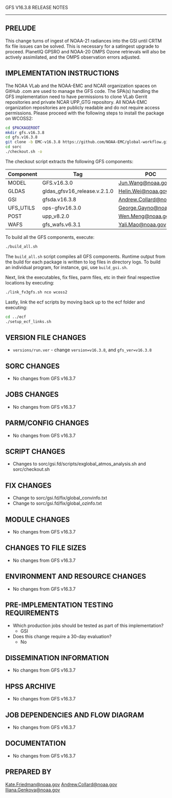 GFS V16.3.8 RELEASE NOTES

-------
PRELUDE
-------

This change turns of ingest of NOAA-21 radiances into the GSI until CRTM fix file issues can be solved.  This is necessary for a satingest upgrade to proceed.  PlanetIQ GPSRO and NOAA-20 OMPS Ozone retrievals will also be actively assimilated, and the OMPS observation errors adjusted.

IMPLEMENTATION INSTRUCTIONS
---------------------------

The NOAA VLab and the NOAA-EMC and NCAR organization spaces on GitHub .com are used to manage the GFS code.  The SPA(s) handling the GFS implementation need to have permissions to clone VLab Gerrit repositories and private NCAR UPP_GTG repository. All NOAA-EMC organization repositories are publicly readable and do not require access permissions.  Please proceed with the following steps to install the package on WCOSS2:

```bash
cd $PACKAGEROOT
mkdir gfs.v16.3.8
cd gfs.v16.3.8
git clone -b EMC-v16.3.8 https://github.com/NOAA-EMC/global-workflow.git .
cd sorc
./checkout.sh -o
```

The checkout script extracts the following GFS components:

| Component | Tag         | POC               |
| --------- | ----------- | ----------------- |
| MODEL     | GFS.v16.3.0   | Jun.Wang@noaa.gov |
| GLDAS     | gldas_gfsv16_release.v.2.1.0 | Helin.Wei@noaa.gov |
| GSI       | gfsda.v16.3.8 | Andrew.Collard@noaa.gov |
| UFS_UTILS | ops-gfsv16.3.0 | George.Gayno@noaa.gov |
| POST      | upp_v8.2.0 | Wen.Meng@noaa.gov |
| WAFS      | gfs_wafs.v6.3.1 | Yali.Mao@noaa.gov |

To build all the GFS components, execute:
```bash
./build_all.sh
```
The `build_all.sh` script compiles all GFS components. Runtime output from the build for each package is written to log files in directory logs. To build an individual program, for instance, gsi, use `build_gsi.sh`.

Next, link the executables, fix files, parm files, etc in their final respective locations by executing:
```bash
./link_fv3gfs.sh nco wcoss2
```

Lastly, link the ecf scripts by moving back up to the ecf folder and executing:
```bash
cd ../ecf
./setup_ecf_links.sh
```

VERSION FILE CHANGES
--------------------

* `versions/run.ver` - change `version=v16.3.8`, and  `gfs_ver=v16.3.8`

SORC CHANGES
------------

* No changes from GFS v16.3.7

JOBS CHANGES
------------

* No changes from GFS v16.3.7

PARM/CONFIG CHANGES
-------------------

* No changes from GFS v16.3.7

SCRIPT CHANGES
--------------

* Changes to sorc/gsi.fd/scripts/exglobal_atmos_analysis.sh and sorc/checkout.sh

FIX CHANGES
-----------

* Change to sorc/gsi.fd/fix/global_convinfo.txt
* Change to sorc/gsi.fd/fix/global_ozinfo.txt

MODULE CHANGES
--------------

* No changes from GFS v16.3.7

CHANGES TO FILE SIZES
---------------------

* No changes from GFS v16.3.7

ENVIRONMENT AND RESOURCE CHANGES
--------------------------------

* No changes from GFS v16.3.7

PRE-IMPLEMENTATION TESTING REQUIREMENTS
---------------------------------------

* Which production jobs should be tested as part of this implementation?
  * GSI 
* Does this change require a 30-day evaluation?
  * No

DISSEMINATION INFORMATION
-------------------------

* No changes from GFS v16.3.7

HPSS ARCHIVE
------------

* No changes from GFS v16.3.7

JOB DEPENDENCIES AND FLOW DIAGRAM
---------------------------------

* No changes from GFS v16.3.7

DOCUMENTATION
-------------

* No changes from GFS v16.3.7

PREPARED BY
-----------
Kate.Friedman@noaa.gov
Andrew.Collard@noaa.gov
Iliana.Genkova@noaa.gov
